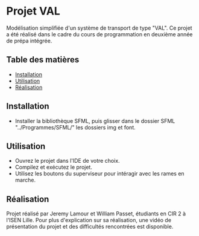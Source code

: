 # Projet VAL

Modélisation simplifiée d'un système de transport de type "VAL". Ce projet a été réalisé dans le cadre du cours de programmation en deuxième année de prépa intégrée.

## Table des matières

- [Installation](#installation)
- [Utilisation](#utilisation)
- [Réalisation](#réalisation)

## Installation
- Installer la bibliothèque SFML, puis glisser dans le dossier SFML "../Programmes/SFML/" les dossiers img et font.

## Utilisation
- Ouvrez le projet dans l'IDE de votre choix.
- Compilez et exécutez le projet.
- Utilisez les boutons du superviseur pour intéragir avec les rames en marche.

## Réalisation
Projet réalisé par Jeremy Lamour et William Passet, étudiants en CIR 2 à l'ISEN Lille.
Pour plus d'explication sur sa réalisation, une vidéo de présentation du projet et des difficultés rencontrées est disponible.
